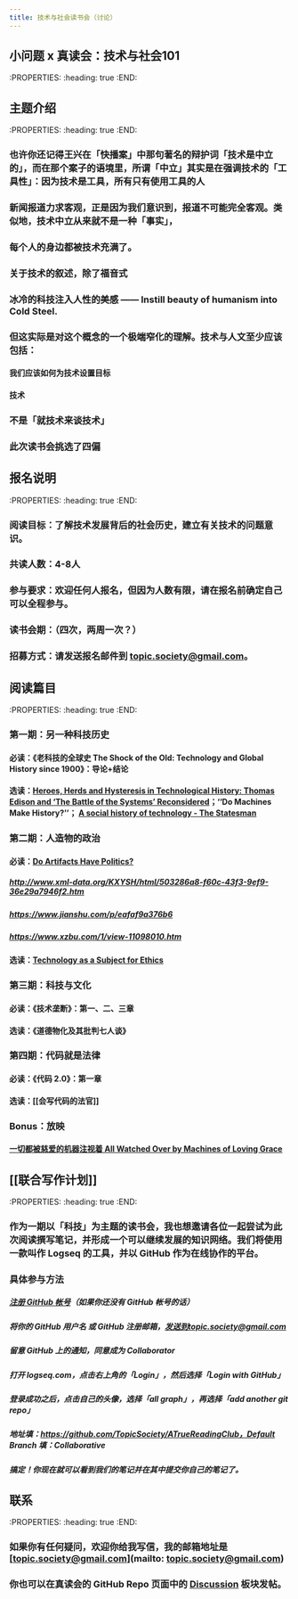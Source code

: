 ```yaml
---
title: 技术与社会读书会（讨论）
---
```


## 小问题 x 真读会：技术与社会101
:PROPERTIES:
:heading: true
:END:
## 主题介绍
:PROPERTIES:
:heading: true
:END:
### 也许你还记得王兴在「快播案」中那句著名的辩护词「技术是中立的」，而在那个案子的语境里，所谓「中立」其实是在强调技术的「工具性」：因为技术是工具，所有只有使用工具的人
### 新闻报道力求客观，正是因为我们意识到，报道不可能完全客观。类似地，技术中立从来就不是一种「事实」，
### 每个人的身边都被技术充满了。
###
### 关于技术的叙述，除了福音式
### 冰冷的科技注入人性的美感 —— Instill beauty of humanism into Cold Steel.
### 但这实际是对这个概念的一个极端窄化的理解。技术与人文至少应该包括：
#### 我们应该如何为技术设置目标
#### 技术
### 不是「就技术来谈技术」
### 此次读书会挑选了四偏
## 报名说明
:PROPERTIES:
:heading: true
:END:
### 阅读目标：了解技术发展背后的社会历史，建立有关技术的问题意识。
### 共读人数：4-8人
### 参与要求：欢迎任何人报名，但因为人数有限，请在报名前确定自己可以全程参与。
### 读书会期：（四次，两周一次？）
### 招募方式：请发送报名邮件到 topic.society@gmail.com。
## 阅读篇目
:PROPERTIES:
:heading: true
:END:
### 第一期：另一种科技历史
#### 必读：《老科技的全球史 The Shock of the Old: Technology and Global History since 1900》：导论+结论
#### 选读：[Heroes, Herds and Hysteresis in Technological History: Thomas Edison and ‘The Battle of the Systems’ Reconsidered](https://academic.oup.com/icc/article-abstract/1/1/129/753645)；‘‘Do Machines Make History?’’； [A social history of technology - The Statesman](https://www.thestatesman.com/books-education/a-social-history-of-technology-1495311475.html)
### 第二期：人造物的政治
#### 必读：[Do Artifacts Have Politics?](https://www.jstor.org/stable/20024652?seq=1)
##### http://www.xml-data.org/KXYSH/html/503286a8-f60c-43f3-9ef9-36e29a7946f2.htm
##### https://www.jianshu.com/p/eafaf9a376b6
##### https://www.xzbu.com/1/view-11098010.htm
#### 选读：[Technology as a Subject for Ethics](https://philpapers.org/rec/JONTAA-3)
### 第三期：科技与文化
#### 必读：《技术垄断》：第一、二、三章
#### 选读：《道德物化及其批判七人谈》
### 第四期：代码就是法律
#### 必读：《代码 2.0》：第一章
#### 选读：[[会写代码的法官]]
### Bonus：放映
#### [一切都被慈爱的机器注视着 All Watched Over by Machines of Loving Grace](https://movie.douban.com/subject/6754666/)
## [[联合写作计划]]
:PROPERTIES:
:heading: true
:END:
### 作为一期以「科技」为主题的读书会，我也想邀请各位一起尝试为此次阅读撰写笔记，并形成一个可以继续发展的知识网络。我们将使用一款叫作 Logseq 的工具，并以 GitHub 作为在线协作的平台。
### 具体参与方法
##### [注册 GitHub 帐号](https://docs.github.com/en/github/getting-started-with-github/signing-up-for-a-new-github-account)（如果你还没有 GitHub 帐号的话）
##### 将你的 GitHub 用户名 **或** GitHub 注册邮箱，发送到topic.society@gmail.com
##### 留意 GitHub 上的通知，同意成为 Collaborator
##### 打开 logseq.com，点击右上角的「Login」，然后选择「Login with GitHub」
##### 登录成功之后，点击自己的头像，选择「all graph」，再选择「add another git repo」
##### 地址填：https://github.com/TopicSociety/ATrueReadingClub，Default Branch 填：Collaborative
##### 搞定！你现在就可以看到我们的笔记并在其中提交你自己的笔记了。
## 联系
:PROPERTIES:
:heading: true
:END:
### 如果你有任何疑问，欢迎你给我写信，我的邮箱地址是 [topic.society@gmail.com](mailto: topic.society@gmail.com)
### 你也可以在真读会的 GitHub Repo 页面中的 [Discussion](https://github.com/TopicSociety/ATrueReadingClub/discussions) 板块发帖。
